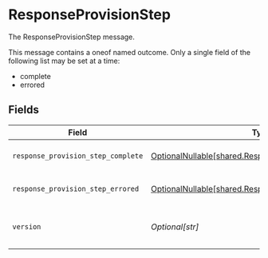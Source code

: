 # ResponseProvisionStep

The ResponseProvisionStep message.

This message contains a oneof named outcome. Only a single field of the following list may be set at a time:
  - complete
  - errored



## Fields

| Field                                                                                                           | Type                                                                                                            | Required                                                                                                        | Description                                                                                                     |
| --------------------------------------------------------------------------------------------------------------- | --------------------------------------------------------------------------------------------------------------- | --------------------------------------------------------------------------------------------------------------- | --------------------------------------------------------------------------------------------------------------- |
| `response_provision_step_complete`                                                                              | [OptionalNullable[shared.ResponseProvisionStepComplete]](../../models/shared/responseprovisionstepcomplete.md)  | :heavy_minus_sign:                                                                                              | The ResponseProvisionStepComplete message.                                                                      |
| `response_provision_step_errored`                                                                               | [OptionalNullable[shared.ResponseProvisionStepErrored]](../../models/shared/responseprovisionsteperrored.md)    | :heavy_minus_sign:                                                                                              | The ResponseProvisionStepErrored message.                                                                       |
| `version`                                                                                                       | *Optional[str]*                                                                                                 | :heavy_minus_sign:                                                                                              | version contains the constant value "v1". Future versions of the Webhook Response<br/> will use a different string. |